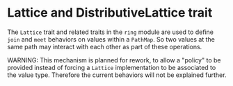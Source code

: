 # Lattice and DistributiveLattice trait
The `Lattice` trait and related traits in the `ring` module are used to define `join` and `meet` behaviors on values within a `PathMap`.  So two values at the same path may interact with each other as part of these operations.

WARNING: This mechanism is planned for rework, to allow a "policy" to be provided instead of forcing a `Lattice` implementation to be associated to the value type.  Therefore the current behaviors will not be explained further.
